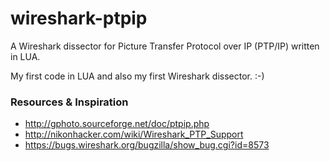 # wireshark-ptpip

A Wireshark dissector for Picture Transfer Protocol over IP (PTP/IP) written in LUA.

My first code in LUA and also my first Wireshark dissector. :-)

### Resources & Inspiration

* http://gphoto.sourceforge.net/doc/ptpip.php
* http://nikonhacker.com/wiki/Wireshark_PTP_Support
* https://bugs.wireshark.org/bugzilla/show_bug.cgi?id=8573
